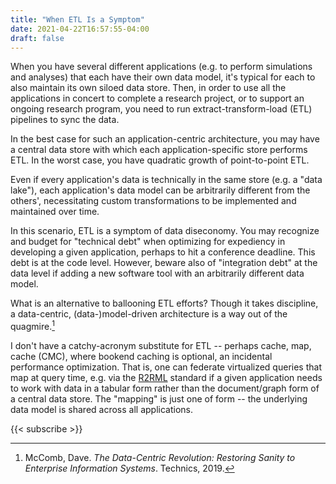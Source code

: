 ```yaml
---
title: "When ETL Is a Symptom"
date: 2021-04-22T16:57:55-04:00
draft: false
---
```


When you have several different applications (e.g. to perform simulations and analyses) that each
have their own data model, it's typical for each to also maintain its own siloed data store. Then,
in order to use all the applications in concert to complete a research project, or to support an
ongoing research program, you need to run extract-transform-load (ETL) pipelines to sync the data.

In the best case for such an application-centric architecture, you may have a central data store
with which each application-specific store performs ETL. In the worst case, you have quadratic
growth of point-to-point ETL.

Even if every application's data is technically in the same store (e.g. a "data lake"), each
application's data model can be arbitrarily different from the others', necessitating custom
transformations to be implemented and maintained over time.

In this scenario, ETL is a symptom of data diseconomy. You may recognize and budget for "technical
debt" when optimizing for expediency in developing a given application, perhaps to hit a conference
deadline. This debt is at the code level. However, beware also of "integration debt" at the data
level if adding a new software tool with an arbitrarily different data model.

What is an alternative to ballooning ETL efforts? Though it takes discipline, a data-centric,
(data-)model-driven architecture is a way out of the quagmire.[^1]

I don't have a catchy-acronym substitute for ETL -- perhaps cache, map, cache (CMC), where bookend
caching is optional, an incidental performance optimization. That is, one can federate virtualized
queries that map at query time, e.g. via the [R2RML](https://www.w3.org/TR/r2rml/) standard if a
given application needs to work with data in a tabular form rather than the document/graph form of a
central data store. The "mapping" is just one of form -- the underlying data model is shared across
all applications.

[^1]: McComb, Dave. *The Data-Centric Revolution: Restoring Sanity to Enterprise Information
Systems*. Technics, 2019.

{{< subscribe >}}